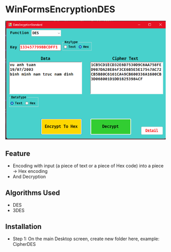 # WinFormsEncryptionDES
![img](IntroDES.png)
## Feature
- Encoding with input (a piece of text or a piece of Hex code) into a piece -> Hex encoding
- And Decryption
## Algorithms Used
- DES
- 3DES
## Installation
- Step 1: On the main Desktop screen, create new folder here, example: CipherDES
